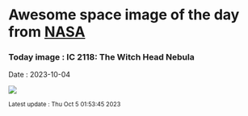 
# Awesome space image of the day from [NASA](https://api.nasa.gov/)

### Today image : IC 2118: The Witch Head Nebula
Date : 2023-10-04

![](https://apod.nasa.gov/apod/image/2310/WitchHead_Alharbi_1080.jpg)

<small>Latest update : Thu Oct  5 01:53:45 2023</small>
        
